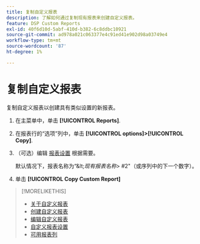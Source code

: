 ```yaml
---
title: 复制自定义报表
description: 了解如何通过复制现有报表来创建自定义报表。
feature: DSP Custom Reports
exl-id: 40f6d10d-5abf-410d-b382-6c8ddbc10921
source-git-commit: ad978a021c063377e4c91ed41e902d98a03749e4
workflow-type: tm+mt
source-wordcount: '87'
ht-degree: 1%

---
```


# 复制自定义报表

复制自定义报表以创建具有类似设置的新报表。

1. 在主菜单中，单击 **[!UICONTROL Reports]**.

1. 在报表行的“选项”列中，单击 **[!UICONTROL options]>[!UICONTROL Copy]**.

1. （可选）编辑 [报表设置](/help/dsp/reports/report-settings.md) 根据需要。

   默认情况下，报表名称为“\&lt;*现有报表名称*\> \#2&quot;（或序列中的下一个数字）。

1. 单击 **[!UICONTROL Copy Custom Report]**

>[!MORELIKETHIS]
>
>* [关于自定义报表](/help/dsp/reports/report-about.md)
>* [创建自定义报表](/help/dsp/reports/report-create.md)
>* [编辑自定义报表](/help/dsp/reports/report-edit.md)
>* [自定义报表设置](/help/dsp/reports/report-settings.md)
>* [可用报表列](/help/dsp/reports/report-columns.md)

